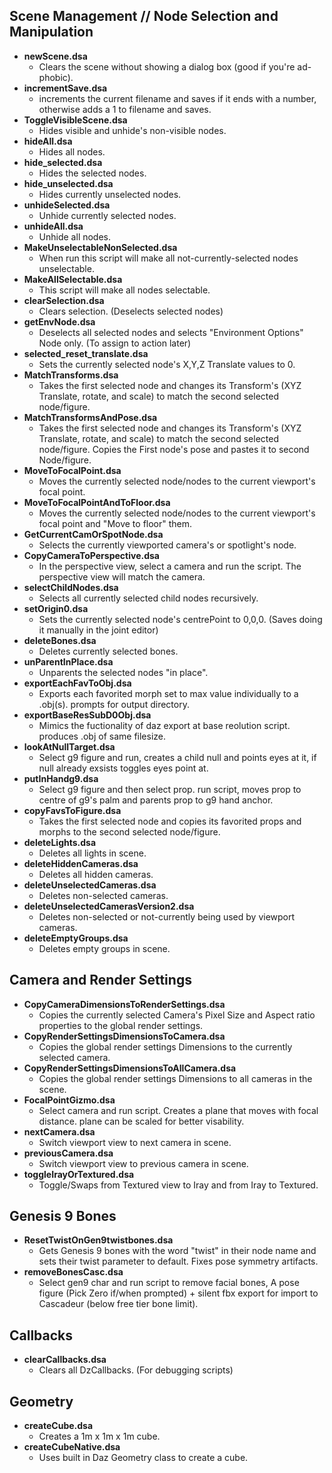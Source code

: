 ## Scene Management // Node Selection and Manipulation
* **newScene.dsa**
  - Clears the scene without showing a dialog box (good if you're ad-phobic).
* **incrementSave.dsa**
  - increments the current filename and saves if it ends with a number, otherwise adds a 1 to filename and saves.
* **ToggleVisibleScene.dsa**
  - Hides visible and unhide's non-visible nodes.
* **hideAll.dsa**
  - Hides all nodes.
* **hide_selected.dsa**
  - Hides the selected nodes.
* **hide_unselected.dsa**
  - Hides currently unselected nodes.
* **unhideSelected.dsa**
  - Unhide currently selected nodes.
* **unhideAll.dsa**
  - Unhide all nodes.
* **MakeUnselectableNonSelected.dsa**
  - When run this script will make all not-currently-selected nodes unselectable.
* **MakeAllSelectable.dsa** 
  - This script will make all nodes selectable.
* **clearSelection.dsa**
  - Clears selection. (Deselects selected nodes)
* **getEnvNode.dsa**
  - Deselects all selected nodes and selects "Environment Options" Node only. (To assign to action later)
* **selected_reset_translate.dsa**
  - Sets the currently selected node's X,Y,Z Translate values to 0.
* **MatchTransforms.dsa**
  - Takes the first selected node and changes its Transform's (XYZ Translate, rotate, and scale) to match the second selected node/figure.
* **MatchTransformsAndPose.dsa**
  - Takes the first selected node and changes its Transform's (XYZ Translate, rotate, and scale) to match the second selected node/figure. Copies the First node's pose and pastes it to second Node/figure.
* **MoveToFocalPoint.dsa**
  - Moves the currently selected node/nodes to the current viewport's focal point.
* **MoveToFocalPointAndToFloor.dsa**
  - Moves the currently selected node/nodes to the current viewport's focal point and "Move to floor" them.
* **GetCurrentCamOrSpotNode.dsa**
  - Selects the currently viewported camera's or spotlight's node.
* **CopyCameraToPerspective.dsa**
  - In the perspective view, select a camera and run the script. The perspective view will match the camera.
* **selectChildNodes.dsa**
  - Selects all currently selected child nodes recursively.
* **setOrigin0.dsa**
  - Sets the currently selected node's centrePoint to 0,0,0. (Saves doing it manually in the joint editor)
* **deleteBones.dsa**
  - Deletes currently selected bones.
* **unParentInPlace.dsa**
  - Unparents the selected nodes "in place".
* **exportEachFavToObj.dsa**
  - Exports each favorited morph set to max value individually to a .obj(s). prompts for output directory.
* **exportBaseResSubD0Obj.dsa**
  - Mimics the fuctionality of daz export at base reolution script. produces .obj of same filesize.
* **lookAtNullTarget.dsa**
  - Select g9 figure and run, creates a child null and points eyes at it, if null already exsists toggles eyes point at.
* **putInHandg9.dsa**
  - Select g9 figure and then select prop. run script, moves prop to centre of g9's palm and parents prop to g9 hand anchor.
* **copyFavsToFigure.dsa**
  - Takes the first selected node and copies its favorited props and morphs to the second selected node/figure.
* **deleteLights.dsa**
  - Deletes all lights in scene.
* **deleteHiddenCameras.dsa**
  - Deletes all hidden cameras.
* **deleteUnselectedCameras.dsa**
  - Deletes non-selected cameras.
* **deleteUnselectedCamerasVersion2.dsa**
  - Deletes non-selected or not-currently being used by viewport cameras.
* **deleteEmptyGroups.dsa**
  - Deletes empty groups in scene.

## Camera and Render Settings
* **CopyCameraDimensionsToRenderSettings.dsa**
  - Copies the currently selected Camera's Pixel Size and Aspect ratio properties to the global render settings.
* **CopyRenderSettingsDimensionsToCamera.dsa**
  - Copies the global render settings Dimensions to the currently selected camera.
* **CopyRenderSettingsDimensionsToAllCamera.dsa**
  - Copies the global render settings Dimensions to all cameras in the scene.
* **FocalPointGizmo.dsa**
  - Select camera and run script. Creates a plane that moves with focal distance. plane can be scaled for better visability.
* **nextCamera.dsa**
  - Switch viewport view to next camera in scene.
* **previousCamera.dsa**
  - Switch viewport view to previous camera in scene.
* **toggleIrayOrTextured.dsa**
  - Toggle/Swaps from Textured view to Iray and from Iray to Textured.

## Genesis 9 Bones
* **ResetTwistOnGen9twistbones.dsa**
  - Gets Genesis 9 bones with the word "twist" in their node name and sets their twist parameter to default. Fixes pose symmetry artifacts.
* **removeBonesCasc.dsa**
  - Select gen9 char and run script to remove facial bones, A pose figure (Pick Zero if/when prompted) + silent fbx export for import to Cascadeur (below free tier bone limit).

## Callbacks
* **clearCallbacks.dsa**
  - Clears all DzCallbacks. (For debugging scripts)

## Geometry
* **createCube.dsa**  
  - Creates a 1m x 1m x 1m cube.
* **createCubeNative.dsa**
  - Uses built in Daz Geometry class to create a cube.
